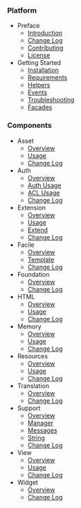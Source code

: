 ### Platform
- Preface
  - [Introduction](/docs/2.0)
  - [Change Log](/docs/2.0/changes)
  - [Contributing](/docs/2.0/contributing)
  - [License](/docs/2.0/license)
- Getting Started
  - [Installation](/docs/2.0/installation)
  - [Requirements](/docs/2.0/installation#requirement)
  - [Helpers](/docs/2.0/helpers)
  - [Events](/docs/2.0/events)
  - [Troubleshooting](/docs/2.0/troubleshoot)
  - [Facades](/docs/2.0/facades)

### Components
- Asset
  - [Overview](/docs/2.0/components/asset)
  - [Usage](/docs/2.0/components/asset/usage)
  - [Change Log](/docs/2.0/components/asset/changes)
- Auth
  - [Overview](/docs/2.0/components/auth)
  - [Auth Usage](/docs/2.0/components/auth/usage)
  - [ACL Usage](/docs/2.0/components/auth/rbac)
  - [Change Log](/docs/2.0/components/auth/changes)
- Extension
  - [Overview](/docs/2.0/components/extension)
  - [Usage](/docs/2.0/components/extension/usage)
  - [Extend](/docs/2.0/components/extension/extend)
  - [Change Log](/docs/2.0/components/extension/changes)
- Facile
  - [Overview](/docs/2.0/components/facile)
  - [Template](/docs/2.0/components/facile/templating)
  - [Change Log](/docs/2.0/components/facile/changes)
- Foundation
  - [Overview](/docs/2.0/components/foundation)
  - [Change Log](/docs/2.0/components/foundation/changes)
- HTML
  - [Overview](/docs/2.0/components/html)
  - [Usage](/docs/2.0/components/html/usage)
  - [Change Log](/docs/2.0/components/html/changes)
- Memory
  - [Overview](/docs/2.0/components/memory)
  - [Usage](/docs/2.0/components/memory/usage)
  - [Change Log](/docs/2.0/components/memory/changes)
- Resources
  - [Overview](/docs/2.0/components/resources)
  - [Usage](/docs/2.0/components/resources/usage)
  - [Change Log](/docs/2.0/components/resources/changes)
- Translation
  - [Overview](/docs/2.0/components/translation)
  - [Change Log](/docs/2.0/components/translation/changes)
- Support
  - [Overview](/docs/2.0/components/support)
  - [Manager](/docs/2.0/components/support/manager)
  - [Messages](/docs/2.0/components/support/messages)
  - [String](/docs/2.0/components/support/str)
  - [Change Log](/docs/2.0/components/support/changes)
- View
  - [Overview](/docs/2.0/components/view)
  - [Usage](/docs/2.0/components/view/usage)
  - [Change Log](/docs/2.0/components/view/changes)
- Widget
  - [Overview](/docs/2.0/components/widget)
  - [Change Log](/docs/2.0/components/widget/changes)
